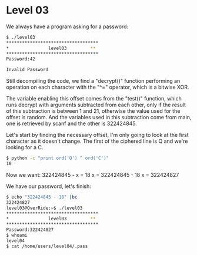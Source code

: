 # Level 03

We always have a program asking for a password:
```sh
$ ./level03
***********************************
*               level03         **
***********************************
Password:42

Invalid Password
```

Still decompiling the code, we find a "decrypt()" function performing an operation on each character with the "^=" operator, which is a bitwise XOR.

The variable enabling this offset comes from the "test()" function, which runs decrypt with arguments subtracted from each other, only if the result of this subtraction is between 1 and 21, otherwise the value used for the offset is random. And the variables used in this subtraction come from main, one is retrieved by scanf and the other is 322424845.


Let's start by finding the necessary offset, I'm only going to look at the first character as it doesn't change. The first of the ciphered line is Q and we're looking for a C.
```sh
$ python -c "print ord('Q') ^ ord('C')"
18
```

Now we want:
322424845 - x = 18
x = 322424845 - 18
x = 322424827

We have our password, let's finish:
```sh
$ echo "322424845 - 18" |bc
322424827
level03@OverRide:~$ ./level03
***********************************
*               level03         **
***********************************
Password:322424827
$ whoami
level04
$ cat /home/users/level04/.pass
```